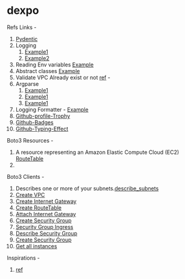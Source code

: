 # dexpo

Refs Links - 

1. [Pydentic](https://docs.pydantic.dev/latest/)
2. Logging
   1. [Example1](https://medium.com/swlh/add-log-decorators-to-your-python-project-84094f832181)
   2. [Example2](https://ankitbko.github.io/blog/2021/04/logging-in-python/)
3. Reading Env variables [Example](https://stackoverflow.com/questions/40216311/reading-in-environment-variables-from-an-environment-file)
4. Abstract classes [Example](https://stackoverflow.com/questions/42778784/abstract-classes-with-varying-amounts-of-parameters)
5. Validate VPC Already exist or not [ref](https://stackoverflow.com/questions/47329675/boto3-how-to-check-if-vpc-already-exists-before-creating-it) -
6. Argparse
   1. [Example1](https://stackoverflow.com/questions/9037828/writing-a-help-for-python-script)
   2. [Example1](https://stackoverflow.com/questions/7427101/simple-argparse-example-wanted-1-argument-3-results)
   3. [Example1](https://stackoverflow.com/questions/15754208/how-to-make-argument-optional-in-python-argparse)
7. Logging Formatter - [Example](https://stackoverflow.com/questions/7771912/how-to-right-align-level-field-in-python-logging-formatter)
8. [Github-profile-Trophy](https://github.com/ryo-ma/github-profile-trophy?tab=readme-ov-file)
9. [Github-Badges](https://img.shields.io/badges/static-badge)
10. [Github-Typing-Effect](https://readme-typing-svg.herokuapp.com/demo/)

Boto3 Resources - 
<br/>
1. A resource representing an Amazon Elastic Compute Cloud (EC2)  [RouteTable](https://boto3.amazonaws.com/v1/documentation/api/latest/reference/services/ec2/routetable/index.html)
2. 

Boto3 Clients - 
1. Describes one or more of your subnets.[describe_subnets](https://boto3.amazonaws.com/v1/documentation/api/latest/reference/services/ec2/client/describe_subnets.html)
2. [Create VPC](https://boto3.amazonaws.com/v1/documentation/api/latest/reference/services/ec2/client/create_vpc.html)
3. [Create Internet Gateway](https://boto3.amazonaws.com/v1/documentation/api/latest/reference/services/ec2/client/create_internet_gateway.html)
4. [Create RouteTable](https://boto3.amazonaws.com/v1/documentation/api/latest/reference/services/ec2/client/create_route_table.html)
5. [Attach Internet Gateway](https://boto3.amazonaws.com/v1/documentation/api/1.26.86/reference/services/ec2/vpc/attach_internet_gateway.html)
6. [Create Security Group](https://boto3.amazonaws.com/v1/documentation/api/latest/reference/services/ec2/client/create_security_group.html)
7. [Security Group Ingress](https://boto3.amazonaws.com/v1/documentation/api/latest/reference/services/ec2/client/authorize_security_group_ingress.html)
8. [Describe Security Group](https://boto3.amazonaws.com/v1/documentation/api/latest/reference/services/ec2/client/describe_security_groups.html)
9. [Create Security Group](https://boto3.amazonaws.com/v1/documentation/api/latest/reference/services/ec2/client/create_security_group.html)
10. [Get all instances](https://boto3.amazonaws.com/v1/documentation/api/latest/reference/services/ec2/vpc/instances.html)

Inspirations - 
1. [ref](https://gist.github.com/arjunmohnot/314013dbd3b7341ffa3c475dfcbb2b22#file-automateaws-py-L56)

